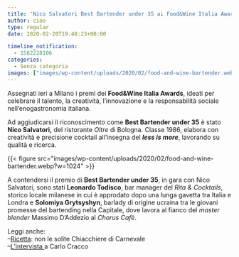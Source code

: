 ```yaml
---
title: 'Nico Salvatori Best Bartender under 35 ai Food&Wine Italia Awards'
author: ciao
type: regular
date: 2020-02-20T19:48:23+00:00

timeline_notification:
  - 1582228106
categories:
  - Senza categoria
images: ["images/wp-content/uploads/2020/02/food-and-wine-bartender.webp"]
---
```

Assegnati ieri a Milano i premi dei **Food&Wine Italia Awards**, ideati per celebrare il talento, la creatività, l’innovazione e la responsabilità sociale nell’enogastronomia italiana.

Ad aggiudicarsi il riconoscimento come **Best Bartender under 35** è stato **Nico Salvatori,** del ristorante _Oltre_ di Bologna. Classe 1986, elabora con creatività e precisione cocktail all’insegna del **_less is more_**, lavorando su qualità e ricerca.


{{< figure src="images/wp-content/uploads/2020/02/food-and-wine-bartender.webp?w=1024" >}}


A contendersi il premio di **Best Bartender under 35**, in gara con Nico Salvatori, sono stati **Leonardo Todisco**, bar manager del _Rita & Cocktails_, storico locale milanese in cui è approdato dopo una lunga gavetta tra Italia e Londra e **Solomiya Grytsyshyn**, barlady di origine ucraina tra le giovani promesse del bartending nella Capitale, dove lavora al fianco del _master blender_ Massimo D’Addezio al _Chorus Cafè_.

Leggi anche:  
&#8211;<a href="https://aleepepe.com/2020/02/18/ricetta-chiacchiere/" target="_blank" rel="noreferrer noopener" aria-label="Ricetta (apre in una nuova scheda)">Ricetta</a>: non le solite Chiacchiere di Carnevale  
&#8211;<a href="https://aleepepe.com/2019/12/29/tv-il-mio-posto-e-in-cucina-parola-di-carlo-cracco/" target="_blank" rel="noreferrer noopener" aria-label="L'intervista  (apre in una nuova scheda)">L&#8217;intervista </a>a Carlo Cracco